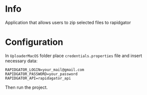 # Info

Application that allows users to zip selected files to rapidgator

# Configuration

In `UploaderMacOS` folder place `credentials.properties` file and insert necessary data:

```
RAPIDGATOR_LOGIN=your_mail@gmail.com
RAPIDGATOR_PASSWORD=your_password
RAPIDGATOR_API=rapidagator_api
```

Then run the project.
